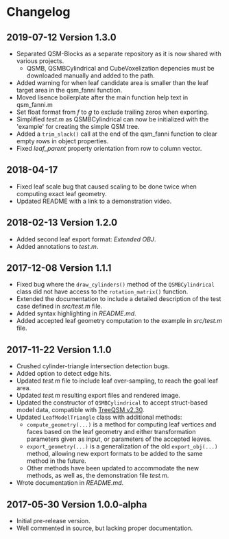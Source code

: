 # Changelog

## 2019-07-12 Version 1.3.0

- Separated QSM-Blocks as a separate repository as it is now shared with various projects.
	- QSMB, QSMBCylindrical and CubeVoxelization depencies must be downloaded manually and added to the path.
- Added warning for when leaf candidate area is smaller than the leaf target area in the qsm_fanni function.
- Moved lisence boilerplate after the main function help text in qsm_fanni.m
- Set float format from *f* to *g* to exclude trailing zeros when exporting.
- Simplified *test.m* as QSMBCylindrical can now be initialized with the 'example' for creating the simple QSM tree.
- Added a `trim_slack()` call at the end of the qsm_fanni function to clear empty rows in object properties.
- Fixed *leaf_parent* property orientation from row to column vector.

## 2018-04-17

- Fixed leaf scale bug that caused scaling to be done twice when computing exact leaf geometry.
- Updated README with a link to a demonstration video.

## 2018-02-13 Version 1.2.0

- Added second leaf export format: *Extended OBJ*.
- Added annotations to *test.m*.

## 2017-12-08 Version 1.1.1

- Fixed bug where the `draw_cylinders()` method of the `QSMBCylindrical` class did not have access to the `rotation_matrix()` function.
- Extended the documentation to include a detailed description of the test case defined in *src/test.m* file.
- Added syntax highlighting in *README.md*.
- Added accepted leaf geometry computation to the example in *src/test.m* file.

## 2017-11-22 Version 1.1.0

- Crushed cylinder-triangle intersection detection bugs.
- Added option to detect edge hits.
- Updated *test.m* file to include leaf over-sampling, to reach the goal leaf area.
- Updated *test.m* resulting export files and rendered image.
- Updated the constructor of `QSMBCylindrical` to accept struct-based model data, compatible with [TreeQSM v2.30](https://github.com/InverseTampere/TreeQSM/releases).
- Updated `LeafModelTriangle` class with additional methods:
	- `compute_geometry(...)` is a method for computing leaf vertices and faces based on the leaf geometry and either transformation parameters given as input, or parameters of the accepted leaves.
	- `export_geometry(...)` is a generalization of the old `export_obj(...)` method, allowing new export formats to be added to the same method in the future.
	- Other methods have been updated to accommodate the new methods, as well as, the demonstration file *test.m*.
- Wrote documentation in *README.md*.

## 2017-05-30 Version 1.0.0-alpha

- Initial pre-release version.
- Well commented in source, but lacking proper documentation.